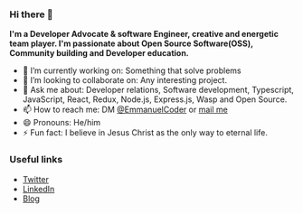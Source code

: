 ### Hi there 👋

**I'm a Developer Advocate & software Engineer, creative and energetic team player. I'm passionate about Open Source Software(OSS), Community building and Developer education.**


- 🔭 I’m currently working on: Something that solve problems
- 👯 I’m looking to collaborate on: Any interesting project.
- 💬 Ask me about: Developer relations, Software development, Typescript, JavaScript, React, Redux, Node.js, Express.js, Wasp and Open Source.
- 📫 How to reach me: DM [@EmmanuelCoder](https://twitter.com/EmmanuelCoder) or [mail me](loyaltysamuel001@gmail.com)
- 😄 Pronouns: He/him
- ⚡ Fun fact: I believe in Jesus Christ as the only way to eternal life.


### Useful links


* [Twitter](https://twitter.com/EmmanuelCoder)
* [LinkedIn](https://www.linkedin.com/in/emmanuel-aiyenigba-46b9331a3)
* [Blog](https://dev.to/emmanuelthecoder)
